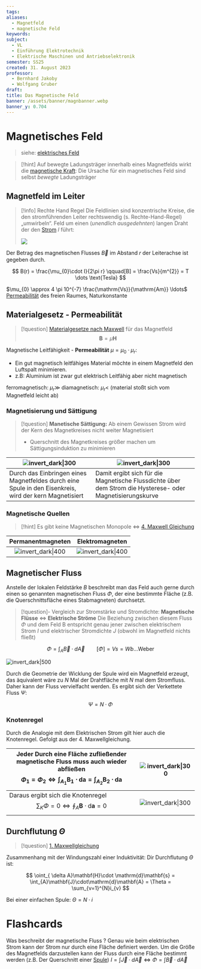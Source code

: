 ```yaml
---
tags: 
aliases:
  - Magnetfeld
  - magnetische Feld
keywords: 
subject:
  - VL
  - Einführung Elektrotechnik
  - Elektrische Maschinen und Antriebselektronik
semester: SS25
created: 31. August 2023
professor:
  - Bernhard Jakoby
  - Wolfgang Gruber
draft: 
title: Das Magnetische Feld
banner: /assets/banner/magnbanner.webp
banner_y: 0.704
---
```

 

# Magnetisches Feld

> siehe: [elektrisches Feld](elektrisches%20Feld.md) 

> [!hint] Auf bewegte Ladungsträger innerhalb eines Magnetfelds wirkt die [magnetische Kraft](Laplace-Kraft.md):
> Die Ursache für ein magnetisches Feld sind selbst *bewegte* Ladungsträger

## Magnetfeld im Leiter

> [!info] Rechte Hand Regel
> Die Feldlinien sind konzentrische Kreise, die den stromführenden Leiter rechtswendig (s. Rechte-Hand-Regel) „umwirbeln“. 
> Feld um einen (*unendlich ausgedehnten*) langen Draht der den [Strom](elektrischer%20Strom.md) 𝐼 führt:
>
> ![](assets/Magnetisches%20Feld%202025-03-04%2000.22.16.excalidraw)

Der Betrag des magnetischen Flusses $\vec{B}$ im Abstand 𝑟 der Leiterachse ist gegeben durch.

$$
B(r) = \frac{\mu_{0}\cdot I}{2\pi r} \qquad[B] = \frac{Vs}{m^{2}} = T \dots \text{Tesla}
$$

$\mu_{0} \approx 4 \pi 10^{-7} \frac{\mathrm{Vs}}{\mathrm{Am}} \ldots$ [Permeabilität](../Physik/Konstanten/Permeablitätskonstante%20des%20Vakuum.md) des freien Raumes, Naturkonstante

## Materialgesetz - Permeabilität

> [!question] [Materialgesetze nach Maxwell](Maxwell.md#^MATG) für das Magnetfeld
> $$\mathbf{B}= \mu \mathbf{H}$$

Magnetische Leitfähigkeit - **Permeabilität** $\mu = \mu_{0}\cdot\mu_{r}$:
- Ein gut magnetisch leitfähiges Material möchte in einem Magnetfeld den Luftspalt minimieren.
- z.B: Aluminium ist zwar gut elektrisch Leitfähig aber nicht magnetisch

ferromagnetisch: $\mu_{r} \gg$ 
diamagnetisch: $\mu_{r}<$  (material stoßt sich vom Magnetfeld leicht ab)

### Magnetisierung und Sättigung

> [!question]  **Manetische Sättigung:** Ab einem Gewissen Strom wird der Kern des Magnetkreises nicht weiter Magnetisiert
> - Querschnitt des Magnetkreises größer machen um Sättigungsinduktion zu minimieren

| ![invert_dark\|300](assets/Mkreis.png)                                                                 | ![invert_dark\|300](assets/Mkurve.png)                                                                    |
| ------------------------------------------------------------------------------------------------------ | --------------------------------------------------------------------------------------------------------- |
| Durch das Einbringen eines Magnetfeldes durch eine Spule in den Eisenkreis, wird der kern Magnetisiert | Damit ergibt sich für die Magnetische Flussdichte über dem Strom die Hysterese- oder Magnetisierungskurve |

### Magnetische Quellen

> [!hint] Es gibt keine Magnetischen Monopole $\iff$ [4. Maxwell Gleichung](Maxwell.md#^MW4)

|          **Permanentmagneten**           |            **Elektromagneten**            |
| :--------------------------------------: | :---------------------------------------: |
| ![invert_dark\|400](assets/PermMagn.png) | ![invert_dark\|400](assets/ElektMagn.png) |


## Magnetischer Fluss

Anstelle der lokalen Feldstärke $B$ beschreibt man das Feld auch gerne durch einen so genannten magnetischen Fluss $\Phi$, der eine bestimmte Fläche (z.B. die Querschnittsfläche eines Stabmagneten) durchsetzt.

> [!question]- Vergleich zur Stromstärke und Stromdichte: **Magnetische Flüsse** $\iff$ **Elektrische Ströme**
>  Die Beziehung zwischen diesem Fluss $\Phi$ und dem Feld B entspricht genau jener zwischen elektrischem Strom $I$ und elektrischer Stromdichte $J$
>  (obwohl im Magnetfeld nichts fließt)

$$\Phi = \int_{A}\vec{B} \cdot d\vec{A} \qquad [\Phi] = Vs = Wb\dots \text{Weber}$$



![invert_dark|500](assets/FeldSpule.png)

Durch die Geometrie der Wicklung der Spule wird ein Magnetfeld erzeugt, das äquivalent wäre zu $N$ Mal der Drahtfläche mit $N$ mal dem Stromfluss. Daher kann der Fluss vervielfacht werden. Es ergibt sich der Verkettete Fluss $\Psi$:

$$\Psi = N\cdot\Phi$$

### Knotenregel

Durch die Analogie mit dem Elektrischen Strom gilt hier auch die Knotenregel. Gefolgt aus der 4. Maxwellgleichung.

| Jeder Durch eine Fläche zufließender<br>magnetische Fluss muss auch wieder abfließen<br> $$\Phi_{1}=\Phi_{2} \iff \int_{A_{1}}\mathbf{B}_{1}\cdot\mathrm{d}\mathbf{a}=\int_{A_{2}}\mathbf{B}_{2}\cdot\mathrm{d}\mathbf{a} $$ | ![invert_dark\|300](assets/IMG_0690.png) |
| ---------------------------------------------------------------------------------------------------------------------------------------------------------------------------------------------------------------------------- | ---------------------------------------- |
| Daraus ergibt sich die Knotenregel<br>$$\sum_{K} \Phi=0 \iff \oint_{A} \mathbf{B}\cdot\mathrm{d}\mathbf{a} = 0$$                                                                                                             | ![invert_dark\|300](assets/IMG_0691.png) |


## Durchflutung $\Theta$

> [!question] [1. Maxwellgleichung](Maxwell.md#^MW1)

Zusammenhang mit der Windungszahl einer Induktivität: Dir Durchflutung $\Theta$ ist:

$$
\oint_{ \delta A}\mathbf{H}\cdot \mathrm{d}\mathbf{s} = \int_{A}\mathbf{J}\cdot\mathrm{d}\mathbf{A} = \Theta = \sum_{v=1}^{N}i_{v}
$$

Bei einer einfachen Spule: $\Theta = N\cdot i$

# Flashcards

Was beschreibt der magnetische Fluss
?
Genau wie beim elektrischen Strom kann der Strom nur durch eine Fläche definiert werden.
Um die Größe des Magnetfelds darzustellen kann der Fluss durch eine Fläche bestimmt werden (z.B. Der Querschnitt einer [Spule](Induktivitäten.md))
$I = \int  \vec{J}\cdot d\vec{A} \iff \Phi = \int \vec{B}\cdot d\vec{A}$
<!--SR:!2024-03-16,1,230-->
